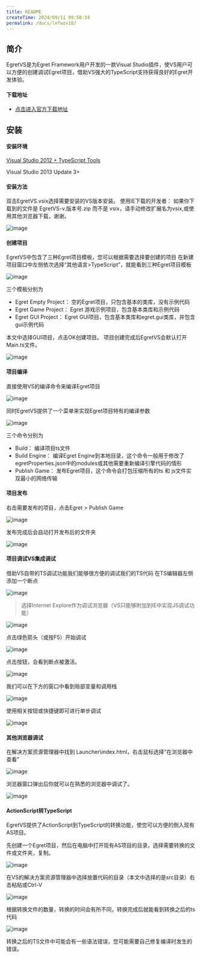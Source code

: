 ```yaml
---
title: README
createTime: 2024/09/11 09:50:34
permalink: /docs/lnfwzv18/
---
```

## 简介
EgretVS是为Egret Framework用户开发的一款Visual Studio插件，使VS用户可以方便的创建调试Egret项目，借助VS强大的TypeScript支持获得良好的Egret开发体验。
#### 下载地址
* [点击进入官方下载地址](http://www.egret.com/products/others.html)


## 安装
#### 安装环境[Visual Studio 2012 + TypeScript Tools](https://visualstudiogallery.msdn.microsoft.com/2d42d8dc-e085-45eb-a30b-3f7d50d55304)Visual Studio 2013 Update 3+
#### 安装方法双击EgretVS.vsix选择需要安装的VS版本安装。使用IE下载的开发者： 如果你下载到的文件是 EgretVS-v.版本号.zip 而不是 vsix，请手动修改扩展名为vsix,或使用其他浏览器下载，谢谢。![image](1.png)#### 创建项目
EgretVS中包含了三种Egret项目模板，您可以根据需要选择要创建的项目在新建项目窗口中左侧依次选择“其他语言>TypeScript”，就能看到三种Egret项目模板![image](2.png)三个模板分别为* Egret Empty Project：    空的Egret项目，只包含基本的类库，没有示例代码* Egret Game Project：    Egret 游戏示例项目，包含基本类库和示例代码* Egret GUI Project：    Egret GUI项目，包含基本类库和egret.gui类库，并包含gui示例代码本文中选择GUI项目，点击OK创建项目。项目创建完成后EgretVS会默认打开Main.ts文件。![image](3.png)#### 项目编译直接使用VS的编译命令来编译Egret项目![image](4.png)同时EgretVS提供了一个菜单来实现Egret项目特有的编译参数![image](5.png)三个命令分别为* Build：编译项目ts文件* Build Engine：编译Egret Engine到本地目录，这个命令一般用于修改了egretProperties.json中的modules或其他需要重新编译引擎代码的情形* Publish Game：发布Egret项目，这个命令会打包压缩所有的ts 和 js文件实现最小的网络传输#### 项目发布右击需要发布的项目，点击Egret > Publish Game![image](6.png) 发布完成后会自动打开发布后的文件夹![image](7.png)#### 项目调试VS集成调试借助VS自带的TS调试功能我们能够很方便的调试我们的TS代码在TS编辑器左侧添加一个断点![image](8.png)> 选择Internet Explore作为调试浏览器（VS只能够附加到IE中实现JS调试功能）![image](9.png)点击绿色箭头（或按F5）开始调试![image](10.png)点击按钮，会看到断点被激活。![image](11.png)我们可以在下方的窗口中看到局部变量和调用栈![image](12.png)使用相关按钮或快捷键即可进行单步调试![image](13.png)#### 其他浏览器调试在解决方案资源管理器中找到Launcher\index.html，右击鼠标选择“在浏览器中查看”![image](14.png)浏览器窗口弹出后你就可以在熟悉的浏览器中调试了。![image](15.png)#### ActionScript转TypeScriptEgretVS提供了ActionScript到TypeScript的转换功能，使您可以方便的倒入现有AS项目。先创建一个Egret项目，然后在电脑中打开现有AS项目的目录，选择需要转换的文件或文件夹，复制。![image](16.png)在VS的解决方案资源管理器中选择放置代码的目录（本文中选择的是src目录）右击粘贴或Ctrl-V![image](17.png)根据转换文件的数量，转换的时间会有所不同，转换完成后就能看到转换之后的ts代码![image](18.png)转换之后的TS文件中可能会有一些语法错误，您可能需要自己修复编译时发生的错误。